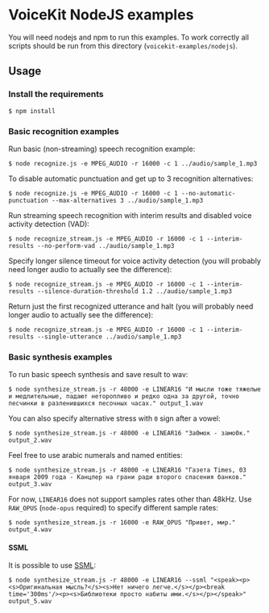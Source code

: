 # VoiceKit NodeJS examples

You will need nodejs and npm to run this examples.
To work correctly all scripts should be run from this directory (`voicekit-examples/nodejs`).

## Usage

### Install the requirements

```
$ npm install
```

### Basic recognition examples

Run basic (non-streaming) speech recognition example:

```
$ node recognize.js -e MPEG_AUDIO -r 16000 -c 1 ../audio/sample_1.mp3
```

To disable automatic punctuation and get up to 3 recognition alternatives:

```
$ node recognize.js -e MPEG_AUDIO -r 16000 -c 1 --no-automatic-punctuation --max-alternatives 3 ../audio/sample_1.mp3
```

Run streaming speech recognition with interim results and disabled voice activity detection (VAD):

```
$ node recognize_stream.js -e MPEG_AUDIO -r 16000 -c 1 --interim-results --no-perform-vad ../audio/sample_1.mp3
```

Specify longer silence timeout for voice activity detection (you will probably need longer audio to actually see the difference):

```
$ node recognize_stream.js -e MPEG_AUDIO -r 16000 -c 1 --interim-results --silence-duration-threshold 1.2 ../audio/sample_1.mp3
```

Return just the first recognized utterance and halt (you will probably need longer audio to actually see the difference):

```
$ node recognize_stream.js -e MPEG_AUDIO -r 16000 -c 1 --interim-results --single-utterance ../audio/sample_1.mp3
```

### Basic synthesis examples

To run basic speech synthesis and save result to wav:

```
$ node synthesize_stream.js -r 48000 -e LINEAR16 "И мысли тоже тяжелые и медлительные, падают неторопливо и редко одна за другой, точно песчинки в разленившихся песочных часах." output_1.wav
```

You can also specify alternative stress with `0` sign after a vowel:

```
$ node synthesize_stream.js -r 48000 -e LINEAR16 "За0мок - замо0к." output_2.wav
```

Feel free to use arabic numerals and named entities:

```
$ node synthesize_stream.js -r 48000 -e LINEAR16 "Газета Times, 03 января 2009 года - Канцлер на грани ради второго спасения банков." output_3.wav
```

For now, `LINEAR16` does not support samples rates other than 48kHz. Use `RAW_OPUS` (`node-opus` required) to specify different sample rates:

```
$ node synthesize_stream.js -r 16000 -e RAW_OPUS "Привет, мир." output_4.wav
```

#### SSML

It is possible to use [SSML](https://en.wikipedia.org/wiki/Speech_Synthesis_Markup_Language):

```
$ node synthesize_stream.js -r 48000 -e LINEAR16 --ssml "<speak><p><s>Оригинальная мысль?</s><s>Нет ничего легче.</s></p><break time='300ms'/><p><s>Библиотеки просто набиты ими.</s></p></speak>" output_5.wav
```
